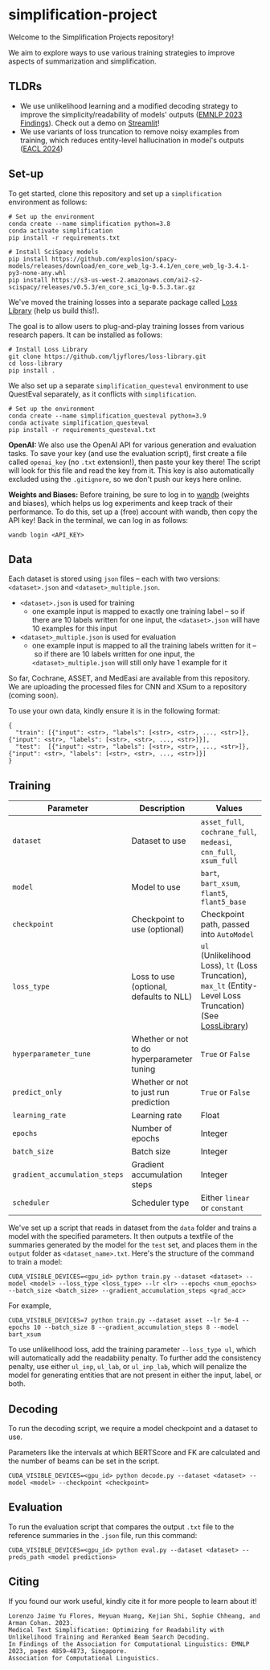 # simplification-project

Welcome to the Simplification Projects repository!

We aim to explore ways to use various training strategies to improve aspects of summarization and simplification.

## TLDRs
* We use unlikelihood learning and a modified decoding strategy to improve the simplicity/readability of models' outputs (<a href="https://aclanthology.org/2023.findings-emnlp.322">EMNLP 2023 Findings</a>). Check out a demo on <a href="https://huggingface.co/spaces/ljyflores/simplification-model-app">Streamlit</a>!
* We use variants of loss truncation to remove noisy examples from training, which reduces entity-level hallucination in model's outputs (<a href="https://openreview.net/forum?id=QFGsa3f-plp">EACL 2024</a>)

## Set-up
To get started, clone this repository and set up a `simplification` environment as follows:
```
# Set up the environment
conda create --name simplification python=3.8
conda activate simplification
pip install -r requirements.txt

# Install SciSpacy models
pip install https://github.com/explosion/spacy-models/releases/download/en_core_web_lg-3.4.1/en_core_web_lg-3.4.1-py3-none-any.whl
pip install https://s3-us-west-2.amazonaws.com/ai2-s2-scispacy/releases/v0.5.3/en_core_sci_lg-0.5.3.tar.gz
```

We've moved the training losses into a separate package called <a href="https://github.com/ljyflores/loss-library">Loss Library</a> (help us build this!). 

The goal is to allow users to plug-and-play training losses from various research papers. It can be installed as follows:
```
# Install Loss Library
git clone https://github.com/ljyflores/loss-library.git
cd loss-library
pip install .
```
We also set up a separate `simplification_questeval` environment to use QuestEval separately, as it conflicts with `simplification`.

```
# Set up the environment
conda create --name simplification_questeval python=3.9
conda activate simplification_questeval
pip install -r requirements_questeval.txt 
```

<b>OpenAI: </b> We also use the OpenAI API for various generation and evaluation tasks. To save your key (and use the evaluation script), first create a file called `openai_key` (no `.txt` extension!), then paste your key there! The script will look for this file and read the key from it. This key is also automatically excluded using the `.gitignore`, so we don't push our keys here online.

<b>Weights and Biases:</b> Before training, be sure to log in to <a href="https://wandb.ai/">wandb</a> (weights and biases), which helps us log experiments and keep track of their performance. To do this, set up a (free) account with wandb, then copy the API key! Back in the terminal, we can log in as follows:
```
wandb login <API_KEY>
```

## Data
Each dataset is stored using `json` files – each with two versions: `<dataset>.json` and `<dataset>_multiple.json`. 
* `<dataset>.json` is used for training
  * one example input is mapped to exactly one training label – so if there are 10 labels written for one input, the `<dataset>.json` will have 10 examples for this input
* `<dataset>_multiple.json` is used for evaluation
  *  one example input is mapped to all the training labels written for it – so if there are 10 labels written for one input, the `<dataset>_multiple.json` will still only have 1 example for it

So far, Cochrane, ASSET, and MedEasi are available from this repository. We are uploading the processed files for CNN and XSum to a repository (coming soon).

To use your own data, kindly ensure it is in the following format:
```
{
  "train": [{"input": <str>, "labels": [<str>, <str>, ..., <str>]}, {"input": <str>, "labels": [<str>, <str>, ..., <str>]}],
  "test":  [{"input": <str>, "labels": [<str>, <str>, ..., <str>]}, {"input": <str>, "labels": [<str>, <str>, ..., <str>]}]
}
```

## Training
| Parameter | Description | Values |
| --------- | ----------- | ------ |
| `dataset` | Dataset to use | `asset_full`, `cochrane_full`, `medeasi`, `cnn_full`, `xsum_full` |
| `model`   | Model to use | `bart`, `bart_xsum`, `flant5`, `flant5_base` |
| `checkpoint` | Checkpoint to use (optional) | Checkpoint path, passed into `AutoModel` |
| `loss_type` | Loss to use (optional, defaults to NLL) | `ul` (Unlikelihood Loss), `lt` (Loss Truncation), `max_lt` (Entity-Level Loss Truncation) (See <a href="https://github.com/ljyflores/loss-library">LossLibrary</a>) |
| `hyperparameter_tune` | Whether or not to do hyperparameter tuning | `True` or `False` |
| `predict_only` | Whether or not to just run prediction | `True` or `False` |
| `learning_rate` | Learning rate | Float |
| `epochs` | Number of epochs | Integer |
| `batch_size` | Batch size | Integer |
| `gradient_accumulation_steps` | Gradient accumulation steps | Integer |
| `scheduler` | Scheduler type | Either `linear` or `constant` |

We've set up a script that reads in dataset from the `data` folder and trains a model with the specified parameters.
It then outputs a textfile of the summaries generated by the model for the `test` set, and places them in the `output` folder as `<dataset_name>.txt`.
Here's the structure of the command to train a model:
```
CUDA_VISIBLE_DEVICES=<gpu_id> python train.py --dataset <dataset> --model <model> --loss_type <loss_type> --lr <lr> --epochs <num_epochs> --batch_size <batch_size> --gradient_accumulation_steps <grad_acc> 
```

For example,
```
CUDA_VISIBLE_DEVICES=7 python train.py --dataset asset --lr 5e-4 --epochs 10 --batch_size 8 --gradient_accumulation_steps 8 --model bart_xsum
```
To use unlikelihood loss, add the training parameter `--loss_type ul`, which will automatically add the readability penalty. To further add the consistency penalty, use either `ul_inp`, `ul_lab`, or `ul_inp_lab`, which will penalize the model for generating entities that are not present in either the input, label, or both.

## Decoding
To run the decoding script, we require a model checkpoint and a dataset to use. 

Parameters like the intervals at which BERTScore and FK are calculated and the number of beams can be set in the script.

```
CUDA_VISIBLE_DEVICES=<gpu_id> python decode.py --dataset <dataset> --model <model> --checkpoint <checkpoint>
```

## Evaluation

To run the evaluation script that compares the output `.txt` file to the reference summaries in the `.json` file, run this command:
```
CUDA_VISIBLE_DEVICES=<gpu_id> python eval.py --dataset <dataset> --preds_path <model predictions>
```

## Citing

If you found our work useful, kindly cite it for more people to learn about it! 
```
Lorenzo Jaime Yu Flores, Heyuan Huang, Kejian Shi, Sophie Chheang, and Arman Cohan. 2023.
Medical Text Simplification: Optimizing for Readability with Unlikelihood Training and Reranked Beam Search Decoding.
In Findings of the Association for Computational Linguistics: EMNLP 2023, pages 4859–4873, Singapore.
Association for Computational Linguistics.
```
